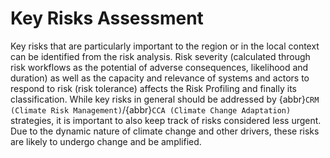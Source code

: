 Key Risks Assessment
=======================

Key risks that are particularly important to the region or in the local context can be identified from the risk analysis. Risk severity (calculated through risk workflows as the potential of adverse consequences, likelihood and duration) as well as the capacity and relevance of systems and actors to respond to risk (risk tolerance) affects the Risk Profiling and finally its classification. While key risks in general should be addressed by {abbr}`CRM (Climate Risk Management)`/{abbr}`CCA (Climate Change Adaptation)` strategies, it is important to also keep track of risks considered less urgent. Due to the dynamic nature of climate change and other drivers, these risks are likely to undergo change and be amplified.

